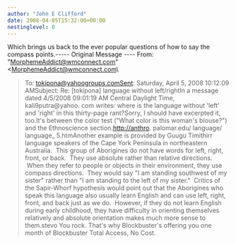 ```yaml
---
author: "John E Clifford"
date: 2008-04-05T15:32:00+00:00
nestinglevel: 0
---
```

Which brings us back to the ever popular questions of how to say the compass points.-----
 Original Message ----
From: "[MorphemeAddict@wmconnect.com](mailto://MorphemeAddict@wmconnect.com)" <[MorphemeAddict@wmconnect.com](mailto://MorphemeAddict@wmconnect.com)\
>To: [tokipona@yahoogroups.comSent](mailto://tokipona@yahoogroups.comSent): Saturday, April 5, 2008 10:12:09 AMSubject: Re: \[tokipona\] language without left/rightIn a message dated 4/5/2008 09:01:19 AM Central Daylight Time, kali9putra@yahoo. com writes:
where is the language without 'left' and 'right' in this thirty-page rant?Sorry, I should have excerpted it, too.It's between the color test ("What color is this woman's blouse?") and the Ethnoscience section.[http://anthro](http://anthro). palomar.edu/ language/ language\_ 5.htmAnother example is provided by Guugu Timithirr language speakers of the Cape York Peninsula in northeastern Australia.  This group of Aborigines do not have words for left, right, front, or back.  They use absolute rather than relative directions.  When they refer to people or objects in their environment, they use compass directions.  They would say "I am standing southwest of my sister" rather than "I am standing to the left of my sister."  Critics of the Sapir-Whorf hypothesis would point out that the Aborigines who speak this language also usually learn English and can use left, right, front, and back just as we do.  However, if they do not learn English during early childhood, they have difficulty in orienting themselves relatively and absolute orientation makes much more sense to them.stevo You rock. That's why Blockbuster's offering you one month of Blockbuster Total Access, No Cost.